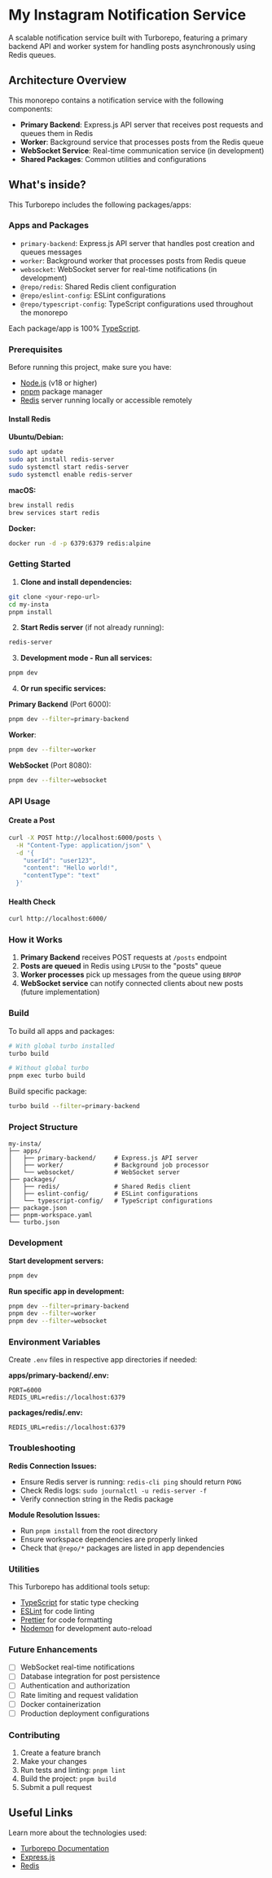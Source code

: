 # My Instagram Notification Service

A scalable notification service built with Turborepo, featuring a primary backend API and worker system for handling posts asynchronously using Redis queues.

## Architecture Overview

This monorepo contains a notification service with the following components:

- **Primary Backend**: Express.js API server that receives post requests and queues them in Redis
- **Worker**: Background service that processes posts from the Redis queue
- **WebSocket Service**: Real-time communication service (in development)
- **Shared Packages**: Common utilities and configurations

## What's inside?

This Turborepo includes the following packages/apps:

### Apps and Packages

- `primary-backend`: Express.js API server that handles post creation and queues messages
- `worker`: Background worker that processes posts from Redis queue
- `websocket`: WebSocket server for real-time notifications (in development)
- `@repo/redis`: Shared Redis client configuration
- `@repo/eslint-config`: ESLint configurations
- `@repo/typescript-config`: TypeScript configurations used throughout the monorepo

Each package/app is 100% [TypeScript](https://www.typescriptlang.org/).

### Prerequisites

Before running this project, make sure you have:

- [Node.js](https://nodejs.org/) (v18 or higher)
- [pnpm](https://pnpm.io/) package manager
- [Redis](https://redis.io/) server running locally or accessible remotely

#### Install Redis

**Ubuntu/Debian:**

```bash
sudo apt update
sudo apt install redis-server
sudo systemctl start redis-server
sudo systemctl enable redis-server
```

**macOS:**

```bash
brew install redis
brew services start redis
```

**Docker:**

```bash
docker run -d -p 6379:6379 redis:alpine
```

### Getting Started

1. **Clone and install dependencies:**

```bash
git clone <your-repo-url>
cd my-insta
pnpm install
```

2. **Start Redis server** (if not already running):

```bash
redis-server
```

3. **Development mode - Run all services:**

```bash
pnpm dev
```

4. **Or run specific services:**

**Primary Backend** (Port 6000):

```bash
pnpm dev --filter=primary-backend
```

**Worker**:

```bash
pnpm dev --filter=worker
```

**WebSocket** (Port 8080):

```bash
pnpm dev --filter=websocket
```

### API Usage

#### Create a Post

```bash
curl -X POST http://localhost:6000/posts \
  -H "Content-Type: application/json" \
  -d '{
    "userId": "user123",
    "content": "Hello world!",
    "contentType": "text"
  }'
```

#### Health Check

```bash
curl http://localhost:6000/
```

### How it Works

1. **Primary Backend** receives POST requests at `/posts` endpoint
2. **Posts are queued** in Redis using `LPUSH` to the "posts" queue
3. **Worker processes** pick up messages from the queue using `BRPOP`
4. **WebSocket service** can notify connected clients about new posts (future implementation)

### Build

To build all apps and packages:

```bash
# With global turbo installed
turbo build

# Without global turbo
pnpm exec turbo build
```

Build specific package:

```bash
turbo build --filter=primary-backend
```

### Project Structure

```
my-insta/
├── apps/
│   ├── primary-backend/     # Express.js API server
│   ├── worker/              # Background job processor
│   └── websocket/           # WebSocket server
├── packages/
│   ├── redis/               # Shared Redis client
│   ├── eslint-config/       # ESLint configurations
│   └── typescript-config/   # TypeScript configurations
├── package.json
├── pnpm-workspace.yaml
└── turbo.json
```

### Development

**Start development servers:**

```bash
pnpm dev
```

**Run specific app in development:**

```bash
pnpm dev --filter=primary-backend
pnpm dev --filter=worker
pnpm dev --filter=websocket
```

### Environment Variables

Create `.env` files in respective app directories if needed:

**apps/primary-backend/.env:**

```env
PORT=6000
REDIS_URL=redis://localhost:6379
```

**packages/redis/.env:**

```env
REDIS_URL=redis://localhost:6379
```

### Troubleshooting

**Redis Connection Issues:**

- Ensure Redis server is running: `redis-cli ping` should return `PONG`
- Check Redis logs: `sudo journalctl -u redis-server -f`
- Verify connection string in the Redis package

**Module Resolution Issues:**

- Run `pnpm install` from the root directory
- Ensure workspace dependencies are properly linked
- Check that `@repo/*` packages are listed in app dependencies

### Utilities

This Turborepo has additional tools setup:

- [TypeScript](https://www.typescriptlang.org/) for static type checking
- [ESLint](https://eslint.org/) for code linting
- [Prettier](https://prettier.io) for code formatting
- [Nodemon](https://nodemon.io/) for development auto-reload

### Future Enhancements

- [ ] WebSocket real-time notifications
- [ ] Database integration for post persistence
- [ ] Authentication and authorization
- [ ] Rate limiting and request validation
- [ ] Docker containerization
- [ ] Production deployment configurations

### Contributing

1. Create a feature branch
2. Make your changes
3. Run tests and linting: `pnpm lint`
4. Build the project: `pnpm build`
5. Submit a pull request

## Useful Links

Learn more about the technologies used:

- [Turborepo Documentation](https://turborepo.com/docs)
- [Express.js](https://expressjs.com/)
- [Redis](https://redis.io/docs/)

